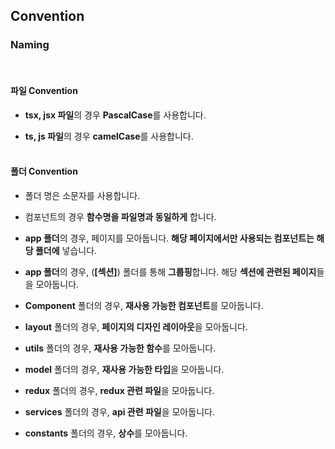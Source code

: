 ## Convention

### Naming

<br/>

#### 파일 Convention

- **tsx, jsx 파일**의 경우 **PascalCase**를 사용합니다.
  <br/>

- **ts, js 파일**의 경우 **camelCase**를 사용합니다.
  <br/>
  <br/>

#### 폴더 Convention

- 폴더 명은 소문자를 사용합니다.
  <br/>

- 컴포넌트의 경우 **함수명을 파일명과 동일하게** 합니다.
  <br/>

- **app 폴더**의 경우, 페이지를 모아둡니다. **해당 페이지에서만 사용되는 컴포넌트는 해당 폴더에** 넣습니다.
  <br/>

- **app 폴더**의 경우, (**[섹션]**) 폴더를 통해 **그룹핑**합니다. 해당 **섹션에 관련된 페이지**들을 모아둡니다.
  <br/>

- **Component** 폴더의 경우, **재사용 가능한 컴포넌트**를 모아둡니다.
  <br/>

- **layout** 폴더의 경우, **페이지의 디자인 레이아웃**을 모아둡니다.
  <br/>

- **utils** 폴더의 경우, **재사용 가능한 함수**를 모아둡니다.
  <br/>

- **model** 폴더의 경우, **재사용 가능한 타입**을 모아둡니다.
  <br/>

- **redux** 폴더의 경우, **redux 관련 파일**을 모아둡니다.
  <br/>

- **services** 폴더의 경우, **api 관련 파일**을 모아둡니다.
  <br/>

- **constants** 폴더의 경우, **상수**를 모아둡니다.

